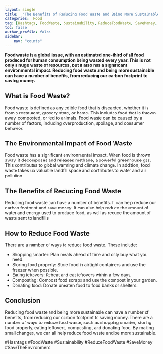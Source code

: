 ```yaml
---
layout: single
title:  "The Benefits of Reducing Food Waste and Being More Sustainable"
categories:  Food
tag: [Hashtags, FoodWaste, Sustainability, ReduceFoodWaste, SaveMoney, SaveTheEnvironment, ]
toc: false
author_profile: false
sidebar:
    nav: "counts"
---
```

    
**Food waste is a global issue, with an estimated one-third of all food produced for human consumption being wasted every year. This is not only a huge waste of resources, but it also has a significant environmental impact. Reducing food waste and being more sustainable can have a number of benefits, from reducing our carbon footprint to saving money.**

## What is Food Waste?
Food waste is defined as any edible food that is discarded, whether it is from a restaurant, grocery store, or home. This includes food that is thrown away, composted, or fed to animals. Food waste can be caused by a number of factors, including overproduction, spoilage, and consumer behavior.

## The Environmental Impact of Food Waste
Food waste has a significant environmental impact. When food is thrown away, it decomposes and releases methane, a powerful greenhouse gas. This contributes to global warming and climate change. In addition, food waste takes up valuable landfill space and contributes to water and air pollution.

## The Benefits of Reducing Food Waste
Reducing food waste can have a number of benefits. It can help reduce our carbon footprint and save money. It can also help reduce the amount of water and energy used to produce food, as well as reduce the amount of waste sent to landfills.

## How to Reduce Food Waste
There are a number of ways to reduce food waste. These include:

- Shopping smarter: Plan meals ahead of time and only buy what you need.
- Storing food properly: Store food in airtight containers and use the freezer when possible.
- Eating leftovers: Reheat and eat leftovers within a few days.
- Composting: Compost food scraps and use the compost in your garden.
- Donating food: Donate uneaten food to food banks or shelters.

## Conclusion
Reducing food waste and being more sustainable can have a number of benefits, from reducing our carbon footprint to saving money. There are a number of ways to reduce food waste, such as shopping smarter, storing food properly, eating leftovers, composting, and donating food. By making small changes, we can all help reduce food waste and be more sustainable.

#Hashtags
#FoodWaste #Sustainability #ReduceFoodWaste #SaveMoney #SaveTheEnvironment